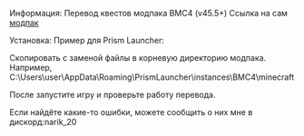 Информация:
Перевод квестов модпака BMC4 (v45.5+)
Ссылка на сам [модпак](https://www.curseforge.com/minecraft/modpacks/better-mc-forge-bmc4) 

Установка:
Пример для Prism Launcher:

Скопировать с заменой файлы в корневую директорию модпака. Например, C:\Users\user\AppData\Roaming\PrismLauncher\instances\BMC4\minecraft

После запустите игру и проверьте работу перевода.

Если найдёте какие-то ошибки, можете сообщить о них мне в дискорд:narik_20
